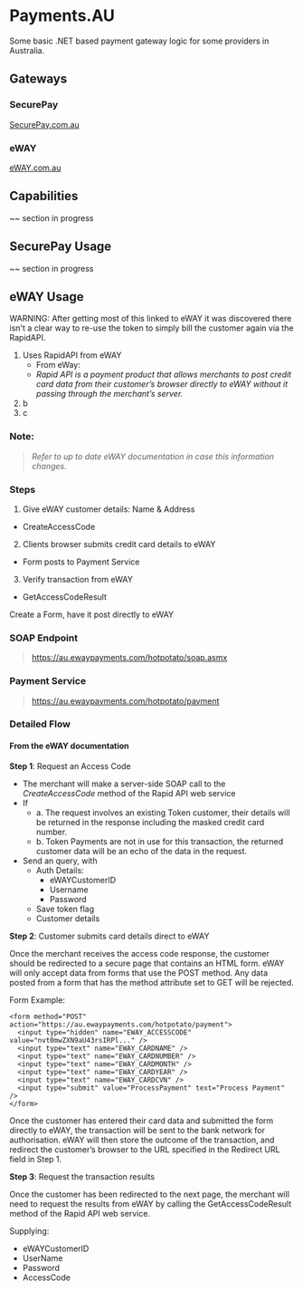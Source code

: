 Payments.AU
=============

Some basic .NET based payment gateway logic for some providers in Australia.

## Gateways

### SecurePay 

[SecurePay.com.au]( http://www.securepay.com.au/)

### eWAY 

[eWAY.com.au]( http://www.eway.com.au/ )
 



## Capabilities

~~ section in progress


## SecurePay Usage

~~ section in progress


## eWAY Usage

WARNING: After getting most of this linked to eWAY it was discovered there isn't a clear way to re-use the token to simply bill the customer again via the RapidAPI.

1. Uses RapidAPI from eWAY  
   - From eWay:
   - *Rapid API is a payment product that allows merchants to post credit card data from their customer’s browser 
directly to eWAY without it passing through the merchant’s server.*
1. b   
1. c

### Note:
 > *Refer to up to date eWAY documentation in case this information changes.*

### Steps

1. Give eWAY customer details: Name & Address
 - CreateAccessCode
2. Clients browser submits credit card details to eWAY
  - Form posts to Payment Service
3. Verify transaction from eWAY
  - GetAccessCodeResult

Create a Form, have it post directly to eWAY


### SOAP Endpoint

> https://au.ewaypayments.com/hotpotato/soap.asmx

### Payment Service

> https://au.ewaypayments.com/hotpotato/payment




### Detailed Flow 
#### From the eWAY documentation

**Step 1**: Request an Access Code  

 - The merchant will make a server-side SOAP call to the *CreateAccessCode* method of the Rapid API web service
 - If   
   - a. The request involves an existing Token customer, their details will be returned in the response including the masked credit card number.
   - b. Token Payments are not in use for this transaction, the returned customer data will be an echo of the data in the request.
 - Send an query, with
   - Auth Details: 
     - eWAYCustomerID
     - Username
     - Password
   - Save token flag
   - Customer details

**Step 2**: Customer submits card details direct to eWAY

Once the merchant receives the access code response, the customer should be redirected to a secure page that contains an HTML form. eWAY will only accept data from forms that use the POST method. Any data posted from a form that has the method attribute set to GET will be rejected.

Form Example:
	
	<form method="POST" action="https://au.ewaypayments.com/hotpotato/payment">
	  <input type="hidden" name="EWAY_ACCESSCODE" value="nvt0mwZXN9aU43rsIRPl..." />
	  <input type="text" name="EWAY_CARDNAME" />
	  <input type="text" name="EWAY_CARDNUMBER" />
	  <input type="text" name="EWAY_CARDMONTH" />
	  <input type="text" name="EWAY_CARDYEAR" />
	  <input type="text" name="EWAY_CARDCVN" />
	  <input type="submit" value="ProcessPayment" text="Process Payment" />
	</form>

Once the customer has entered their card data and submitted the form directly to eWAY, the transaction will be sent to the bank network for authorisation. eWAY will then store the outcome of the transaction, and redirect the customer’s browser to the URL specified in the Redirect URL field in Step 1.


**Step 3**: Request the transaction results

Once the customer has been redirected to the next page, the merchant will need to request the results from eWAY by calling the GetAccessCodeResult method of the Rapid API web service.

Supplying:
 - eWAYCustomerID
 - UserName
 - Password
 - AccessCode


